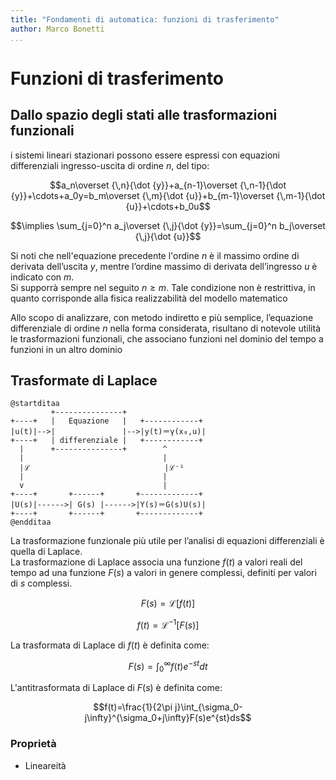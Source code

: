 ```yaml
---
title: "Fondamenti di automatica: funzioni di trasferimento"
author: Marco Bonetti
...
```


# Funzioni di trasferimento  

## Dallo spazio degli stati alle trasformazioni funzionali  

i sistemi lineari stazionari possono essere espressi con equazioni differenziali ingresso-uscita di ordine $n$, del tipo:  

$$a_n\overset {\,n}{\dot {y}}+a_{n-1}\overset {\,n-1}{\dot {y}}+\cdots+a_0y=b_m\overset {\,m}{\dot {u}}+b_{m-1}\overset {\,m-1}{\dot {u}}+\cdots+b_0u$$  

$$\implies \sum_{j=0}^n a_j\overset {\,j}{\dot {y}}=\sum_{j=0}^n b_j\overset {\,j}{\dot {u}}$$  

Si noti che nell'equazione precedente l'ordine $n$ è il massimo ordine di derivata dell’uscita $y$, mentre l’ordine massimo di derivata dell’ingresso $u$ è indicato con $m$.  
Si supporrà sempre nel seguito $n\geq m$. Tale condizione non è restrittiva, in quanto corrisponde alla fisica realizzabilità del modello matematico  

Allo scopo di analizzare, con metodo indiretto e più semplice, l’equazione differenziale di ordine $n$ nella forma considerata, risultano di notevole utilità le trasformazioni funzionali, che associano funzioni nel dominio del tempo a funzioni in un altro dominio

## Trasformate di Laplace

```plantuml
@startditaa
         +---------------+
+----+   |   Equazione   |   +------------+
|u(t)|-->|               |-->|y(t)＝γ(x₀,u)|
+----+   | differenziale |   +------------+
  |      +---------------+        ^
  |                               |
  |ℒ                              |ℒ⁻¹
  |                               |
  v                               |
+----+       +------+       +-------------+
|U(s)|------>| G(s) |------>|Y(s)＝G(s)U(s)|
+----+       +------+       +-------------+
@endditaa
```

La trasformazione funzionale più utile per l’analisi di equazioni differenziali è quella di Laplace.  
La trasformazione di Laplace associa una funzione $f(t)$ a valori reali del tempo ad una funzione $F(s)$ a valori in genere complessi, definiti per valori di $s$ complessi.  

$$F(s)=\mathcal{L}[f(t)]$$  

$$f(t)=\mathcal{L}^{-1}[F(s)]$$  

La trasformata di Laplace di $f(t)$ è definita come:  

$$F(s)=\int_{0}^{\infty}f(t)e^{-st}dt$$  

L'antitrasformata di Laplace di $F(s)$ è definita come:  

$$f(t)=\frac{1}{2\pi j}\int_{\sigma_0-j\infty}^{\sigma_0+j\infty}F(s)e^{st}ds$$  

### Proprietà  

- Lineareità
